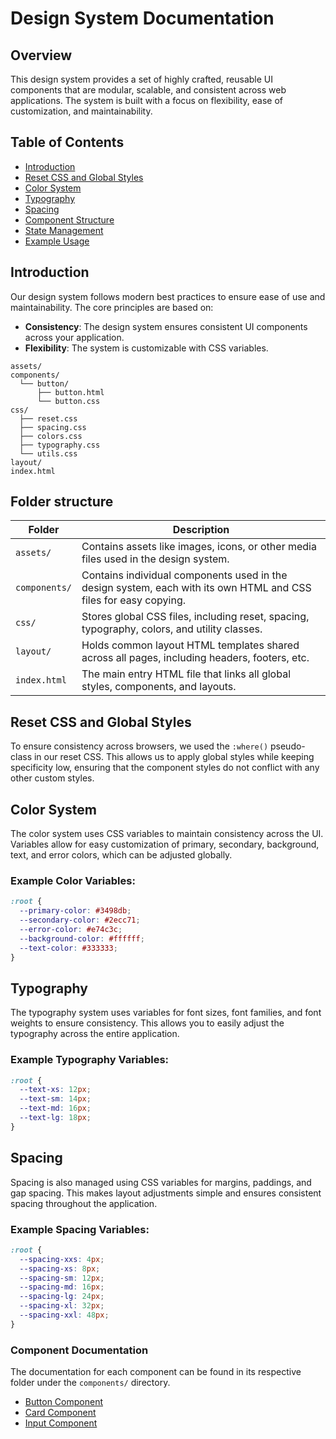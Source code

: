 # Design System Documentation

## Overview

This design system provides a set of highly crafted, reusable UI components that are modular, scalable, and consistent across web applications. The system is built with a focus on flexibility, ease of customization, and maintainability.

## Table of Contents

- [Introduction](#introduction)
- [Reset CSS and Global Styles](#reset-css-and-global-styles)
- [Color System](#color-system)
- [Typography](#typography)
- [Spacing](#spacing)
- [Component Structure](#component-structure)
- [State Management](#state-management)
- [Example Usage](#example-usage)

## Introduction

Our design system follows modern best practices to ensure ease of use and maintainability. The core principles are based on:

- **Consistency**: The design system ensures consistent UI components across your application.
- **Flexibility**: The system is customizable with CSS variables.

```plaintext
assets/
components/
  └── button/
      ├── button.html
      └── button.css
css/
  ├── reset.css
  ├── spacing.css
  ├── colors.css
  ├── typography.css
  └── utils.css
layout/
index.html
```

## Folder structure

| **Folder**    | **Description**                                                                                                  |
| ------------- | ---------------------------------------------------------------------------------------------------------------- |
| `assets/`     | Contains assets like images, icons, or other media files used in the design system.                              |
| `components/` | Contains individual components used in the design system, each with its own HTML and CSS files for easy copying. |
| `css/`        | Stores global CSS files, including reset, spacing, typography, colors, and utility classes.                      |
| `layout/`     | Holds common layout HTML templates shared across all pages, including headers, footers, etc.                     |
| `index.html`  | The main entry HTML file that links all global styles, components, and layouts.                                  |

## Reset CSS and Global Styles

To ensure consistency across browsers, we used the `:where()` pseudo-class in our reset CSS. This allows us to apply global styles while keeping specificity low, ensuring that the component styles do not conflict with any other custom styles.

## Color System

The color system uses CSS variables to maintain consistency across the UI. Variables allow for easy customization of primary, secondary, background, text, and error colors, which can be adjusted globally.

### Example Color Variables:

```css
:root {
  --primary-color: #3498db;
  --secondary-color: #2ecc71;
  --error-color: #e74c3c;
  --background-color: #ffffff;
  --text-color: #333333;
}
```

## Typography

The typography system uses variables for font sizes, font families, and font weights to ensure consistency. This allows you to easily adjust the typography across the entire application.

### Example Typography Variables:

```css
:root {
  --text-xs: 12px;
  --text-sm: 14px;
  --text-md: 16px;
  --text-lg: 18px;
}
```

## Spacing

Spacing is also managed using CSS variables for margins, paddings, and gap spacing. This makes layout adjustments simple and ensures consistent spacing throughout the application.

### Example Spacing Variables:

```css
:root {
  --spacing-xxs: 4px;
  --spacing-xs: 8px;
  --spacing-sm: 12px;
  --spacing-md: 16px;
  --spacing-lg: 24px;
  --spacing-xl: 32px;
  --spacing-xxl: 48px;
}
```

### Component Documentation

The documentation for each component can be found in its respective folder under the `components/` directory.

- [Button Component](./components/Button/button.md)
- [Card Component](./components/Card/card.md)
- [Input Component](./components/Input/input.md)
